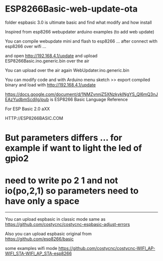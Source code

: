# ESP8266Basic-web-update-ota

folder espbasic 3.0 is ultimate basic and find what modify and how install

Inspired from esp8266 webupdater arduino examples (to add web update)

You can compile webupdate mini and flash to esp8266 ... after connect with esp8266 over wifi ...

and open http://192.168.4.1/update and upload ESP8266Basic.ino.generic.bin over the air

You can upload over the air again WebUpdater.ino.generic.bin

You can modify code and with Arduino menu sketch >> export compiled binary and load with http://192.168.4.1/update

https://docs.google.com/document/d/1NMZvnnjZ5XNzkykINgYS_Ql6mQ3nJEAzYudbmScdiIg/pub is ESP8266 Basic Language Reference

For ESP Basic 2.0 aXX

HTTP://ESP8266BASIC.COM

# But parameters differs ... for example if want to light the led of gpio2 

# need to write po 2 1 and not io(po,2,1) so parameters need to have only a space

---------------------------------------------------------------------------------------------------------------------------

You can upload espbasic in classic mode same as https://github.com/costycnc/costycnc-espbasic-adjust-errors

Also you can upload espbasic original from https://github.com/esp8266/basic

some examples wifi mode https://github.com/costycnc/costycnc-WIFI_AP-WIFI_STA-WIFI_AP_STA-esp8266
